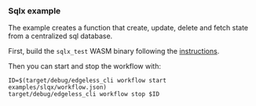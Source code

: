 ### Sqlx example

The example creates a function that create, update, delete and fetch state from a centralized sql database.

First, build the `sqlx_test` WASM binary following the [instructions](../../functions/README.md). 

Then you can start and stop the workflow with:

```
ID=$(target/debug/edgeless_cli workflow start examples/slqx/workflow.json)
target/debug/edgeless_cli workflow stop $ID
```